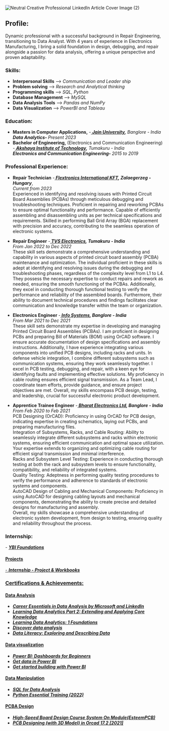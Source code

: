 ![Neutral Creative Professional LinkedIn Article Cover Image (2)](https://github.com/Manu-B-R/Manu-B-R/assets/162290038/ee6934e7-2c9f-43fa-b85f-769b96419fd1)

<h2>Profile:</h2>

Dynamic professional with a successful background in Repair Engineering, transitioning to Data Analyst. With 4 years of experience in Electronics Manufacturing, I bring a solid foundation in design, debugging, and repair alongside a passion for data analysis, offering a unique perspective and proven adaptability.

<h3>Skills:</h3>

  - <b>Interpersonal Skills</b> --> <i>Communication and Leader ship</i>
- <b>Problem solving</b> --> <i>Research and Analytical thinking</i> 
- <b>Programming skills</b> --> <i>SQL, Python</i>
- <b>Database Management</b> --> <i>MySQL</i>
- <b>Data Analysis Tools</b> --> <i>Pandas and NumPy</i>
- <b>Data Visualization</b> --> <i>PowerBI and Tableau</i>

<h3>Education:</h3>

 - <b>Masters in Computer Applications,</b> -<a href="https://www.jainuniversity.ac.in/"> <b><i>Jain University</a>,</b> Banglore - India</i>  </br><i><b>Data Analytics- </b>Present 2023 </i>
- <b>Bachelor of Engineering,</b> (Electronics and Communication Engineering) -<a href= "https://ait-tumkur.ac.in/"> <b><i>Akshaya Institute of Technology</a>,</b> Tumakuru - India</i></a></br><i><b>Electronics and Communication Engineering- </b>2015 to 2019 </i>

<h3>Professional Experience:</h3>  

 - <b>Repair Technician</b>   -<a href= "https://flex.com/careers/hungary"><b> <i>Flextronics International KFT</a>, Zalaegerzeg - Hungary</i></b>, <br/><a><i>Current from 2023</i></a>  <br/>
<a>Experienced in identifying and resolving issues with Printed Circuit Board Assemblies (PCBAs) through meticulous debugging and troubleshooting techniques. Proficient in repairing and reworking PCBAs to ensure optimal functionality and performance. Capable of efficiently assembling and disassembling units as per technical specifications and requirements. Skilled in performing Ball Grid Array (BGA) replacement with precision and accuracy, contributing to the seamless operation of electronic systems.</a>
 
 - <b>Repair Engineer</b>  -<a href= "https://tvs-e.in/tumkur/"><b> <i>TVS Electronics</a>, Tumakuru - India</i></b> <br/> <a><i>From Jan 2022 to Dec 2022</i></a> <br/>
<a>These skill sets demonstrate a comprehensive understanding and capability in various aspects of printed circuit board assembly (PCBA) maintenance and optimization. The individual proficient in these skills is adept at identifying and resolving issues during the debugging and troubleshooting phases, regardless of the complexity level from L1 to L4. They possess the necessary expertise to conduct repairs and rework as needed, ensuring the smooth functioning of the PCBAs. Additionally, they excel in conducting thorough functional testing to verify the performance and reliability of the assembled boards. Furthermore, their ability to document technical procedures and findings facilitates clear communication and knowledge transfer within the team or organization.</a>

- <b>Electronics Engineer</b> -<a href= "https://info-systems.in/index.html"><b> <i>Info Systems</a>, Banglore - India</i></b> <br/><a><i>From Mar 2021 to Dec 2021</i></a><br/>
<a> These skill sets demonstrate my expertise in developing and managing Printed Circuit Board Assemblies (PCBAs). I am proficient in designing PCBs and preparing Bill of Materials (BOM) using OrCAD software. I ensure accurate documentation of design specifications and assembly instructions. Additionally, I have experience integrating various components into unified PCB designs, including racks and units. In defense vehicle integration, I combine different subsystems such as communication systems, ensuring they work seamlessly together. I excel in PCB testing, debugging, and repair, with a keen eye for identifying faults and implementing effective solutions. My proficiency in cable routing ensures efficient signal transmission. As a Team Lead, I coordinate team efforts, provide guidance, and ensure project objectives are met. Overall, my skills encompass PCB design, testing, and leadership, crucial for successful electronic product development.</a>

- <b>Apprentice Trainee Engineer</b> -<a href= "https://www.ddpmod.gov.in/appellateauthorities/bharat-electronics-ltd-bel"><b> <i>Bharat Electronics Ltd</a>, Banglore - India</i></b> <br/><a><i>From Feb 2020 to Feb 2021</i></a><br/>
<a> PCB Designing (OrCAD): Proficiency in using OrCAD for PCB design, indicating expertise in creating schematics, laying out PCBs, and preparing manufacturing files.
<br/>Integration of Subsystems, Racks, and Cable Routing: Ability to seamlessly integrate different subsystems and racks within electronic systems, ensuring efficient communication and optimal space utilization. Your expertise extends to organizing and optimizing cable routing for efficient signal transmission and minimal interference.
<br/>Racks and Subsystem Level Testing: Experience in conducting thorough testing at both the rack and subsystem levels to ensure functionality, compatibility, and reliability of integrated systems.
<br/>Quality Testing: Adeptness in performing quality testing procedures to verify the performance and adherence to standards of electronic systems and components.
<br/>AutoCAD Design of Cabling and Mechanical Components: Proficiency in using AutoCAD for designing cabling layouts and mechanical components, demonstrating the ability to create precise and detailed designs for manufacturing and assembly.
<br/>Overall, my skills showcase a comprehensive understanding of electronic system development, from design to testing, ensuring quality and reliability throughout the process.</a>

<h3>Internship:</h3> 
- <a href= "https://www.ybifoundation.org/#/home"><b> <i>YBI Foundations</i></b>
<h4>Projects</h4> 
- <a href= "https://github.com/Manu-B-R/Internship"><b> <i>Internship - Project & Workbooks </i></b>
  
<h3>Certifications & Achievements:</h3> 

<h4>Data Analysis</h4>
 
- <a href= "https://www.linkedin.com/learning/certificates/2493d9447e8f3cab4eba4d33c9e819d7a3799bd078106973f053875311491fe6?u=92695330"><b> <i>Career Essentials in Data Analysis by Microsoft and LinkedIn</i></b>
- <a href= "https://www.linkedin.com/learning/certificates/f1191ea047da25fb47338594c7bb4b85a9c94445a96ffd09aed3fa08d06bc8af?u=92695330"><b> <i>Learning Data Analytics Part 2: Extending and Applying Core Knowledge</i></b>
- <a href= "https://www.linkedin.com/learning/certificates/2d50bc2c5f65c698355f6fc55c7dfb377f56bff2217aedf8ef7d33244db11f15?u=92695330"><b> <i>Learning Data Analytics: 1 Foundations</i></b>
- <a href= "https://learn.microsoft.com/en-us/users/manubr-0186/achievements/x23k3fvy?ref=https%3A%2F%2Fwww.linkedin.com%2F"><b> <i>Discover data analysis</i></b>
-  <a href= "https://www.linkedin.com/learning/certificates/f1164925999bea547fdc30d2d7e27952309dfa343406e0facf7c853058163f82?u=92695330"><b> <i>Data Literacy: Exploring and Describing Data</i></b>

<h4>Data visualization</h4> 

- <a href= "https://www.linkedin.com/learning/certificates/1cbbba8b9507b7e5469ae0b8daafd7c7302b7c1441374e24f68565b5c7ae89e2?u=92695330"><b> <i>Power BI: Dashboards for Beginners</i></b>
- <a href= "https://learn.microsoft.com/en-us/users/manubr-0186/achievements/3xlvc2ch?ref=https%3A%2F%2Fwww.linkedin.com%2F"><b> <i>Get data in Power BI</i></b>
- <a href= "https://learn.microsoft.com/en-us/users/manubr-0186/achievements/3xlvg2uh?ref=https%3A%2F%2Fwww.linkedin.com%2F"><b> <i>Get started building with Power BI</i></b>

<h4>Data Manipulation</h4>

- <a href= "https://www.linkedin.com/learning/certificates/6a9d52e0bee9a9a68a44c28beebd2b4fd41bd4d366028d976f6ae407a5c98918?u=92695330"><b> <i>SQL for Data Analysis</i></b>
- <a href= "https://www.linkedin.com/learning/certificates/6d59acc0cae67e342d1f5f070b13b2cfaecf8bd76a297b72bfb65dc831ef7536?u=92695330"><b> <i>Python Essential Training (2022)</i></b>

 <h4>PCBA Design</h4>
 
- <a href= "https://www.udemy.com/certificate/UC-abd4dac9-dd9c-4a29-bb96-0e40e45ba16f/?utm_source=sendgrid.com&utm_medium=email&utm_campaign=email"><b> <i>High-Speed Board Design Course System On Module(EsteemPCB)</i></b>
- <a href= "https://www.udemy.com/certificate/UC-f0fc7609-fd27-4ab2-9029-b20940d455bb/?utm_source=sendgrid.com&utm_medium=email&utm_campaign=email"><b> <i>PCB Designing (with 3D Model) in Orcad 17.2 [2021]</i></b>
